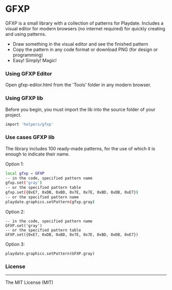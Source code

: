 # GFXP

GFXP is a small library with a collection of patterns for Playdate. Includes a visual editor for modern browsers (no internet required) for quickly creating and using patterns.

- Draw something in the visual editor and see the finished pattern
- Copy the pattern in any code format or download PNG (for design or programming)
- Easy! Simply! Magic!

### Using GFXP Editor

Open gfxp-editor.html from the 'Tools' folder in any modern browser.


### Using GFXP lib

Before you begin, you must import the lib into the source folder of your project.

```sh
import 'helpers/gfxp'
```


### Use cases GFXP lib

The library includes 100 ready-made patterns, for the use of which it is enough to indicate their name.

Option 1:

```sh
local gfxp = GFXP
-- in the code, specified pattern name
gfxp.set('gray')
-- or the specified pattern table
gfxp.set({0xE7, 0xDB, 0xBD, 0x7E, 0x7E, 0xBD, 0xDB, 0xE7})
-- or the specified pattern name
playdate.graphics.setPattern(gfxp.gray)
```

Option 2:

```
-- in the code, specified pattern name
GFXP.set('gray')
-- or the specified pattern table
GFXP.set({0xE7, 0xDB, 0xBD, 0x7E, 0x7E, 0xBD, 0xDB, 0xE7})
```

Option 3:

```
playdate.graphics.setPattern(GFXP.gray)	
```



### License
----

The MIT License (MIT)


